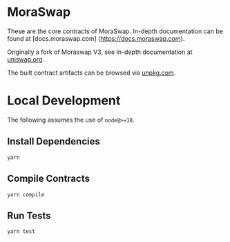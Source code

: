 # MoraSwap


These are the core contracts of MoraSwap. In-depth documentation can be found at [docs.moraswap.com] (https://docs.moraswap.com).

Originally a fork of Moraswap V3, see In-depth documentation at [uniswap.org](https://uniswap.org/docs).

The built contract artifacts can be browsed via [unpkg.com](https://unpkg.com/browse/@moraswap/v3-core@latest/).

# Local Development

The following assumes the use of `node@>=10`.

## Install Dependencies

`yarn`

## Compile Contracts

`yarn compile`

## Run Tests

`yarn test`
